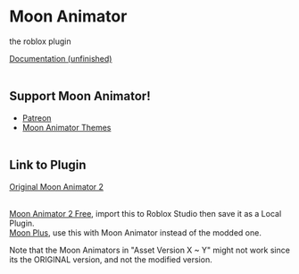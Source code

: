 # Moon Animator
the roblox plugin

<a href="https://zildjibian.github.io/moon-plus">
  Documentation (unfinished)
</a><br><br>

## Support Moon Animator!
- <a href="https://www.patreon.com/moonanimator">Patreon</a>
- <a href="https://create.roblox.com/store/plugins?creatorName=xsixx">Moon Animator Themes</a><br><br>

## Link to Plugin
<a href="https://www.roblox.com/library/4725618216">
  Original Moon Animator 2
</a><br><br>

<a href="https://github.com/fkjh14/moon-animator/blob/Moon%20Animator%202.rbxm">Moon Animator 2 Free</a>, import this to Roblox Studio then save it as a Local Plugin.<br>
<a href="https://create.roblox.com/store/asset/17171181036/MoonPlus">Moon Plus</a>, use this with Moon Animator instead of the modded one.<br>

Note that the Moon Animators in "Asset Version X ~ Y" might not work since its the ORIGINAL version, and not the modified version.
